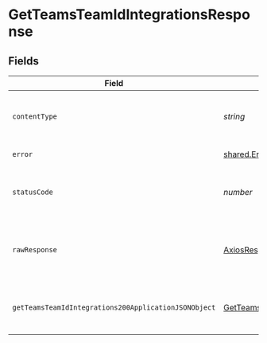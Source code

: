 # GetTeamsTeamIdIntegrationsResponse


## Fields

| Field                                                                                                                   | Type                                                                                                                    | Required                                                                                                                | Description                                                                                                             |
| ----------------------------------------------------------------------------------------------------------------------- | ----------------------------------------------------------------------------------------------------------------------- | ----------------------------------------------------------------------------------------------------------------------- | ----------------------------------------------------------------------------------------------------------------------- |
| `contentType`                                                                                                           | *string*                                                                                                                | :heavy_check_mark:                                                                                                      | HTTP response content type for this operation                                                                           |
| `error`                                                                                                                 | [shared.ErrorT](../../models/shared/errort.md)                                                                          | :heavy_minus_sign:                                                                                                      | Unexpected error                                                                                                        |
| `statusCode`                                                                                                            | *number*                                                                                                                | :heavy_check_mark:                                                                                                      | HTTP response status code for this operation                                                                            |
| `rawResponse`                                                                                                           | [AxiosResponse](https://axios-http.com/docs/res_schema)                                                                 | :heavy_minus_sign:                                                                                                      | Raw HTTP response; suitable for custom response parsing                                                                 |
| `getTeamsTeamIdIntegrations200ApplicationJSONObject`                                                                    | [GetTeamsTeamIdIntegrations200ApplicationJSON](../../models/operations/getteamsteamidintegrations200applicationjson.md) | :heavy_minus_sign:                                                                                                      | List of integrations associated with the team.                                                                          |
